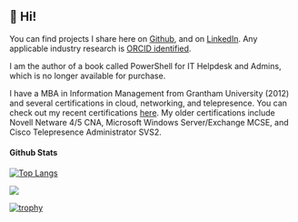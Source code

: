 ## 👋 Hi!

You can find projects I share here on [Github](https://github.com/kamsalisbury), and on [LinkedIn](https://www.linkedin.com/in/kam-reef-salisbury). Any applicable industry research is [ORCID identified](https://orcid.org/0000-0002-3453-9587).

I am the author of a book called PowerShell for IT Helpdesk and Admins, which is no longer available for purchase.

I have a MBA in Information Management from Grantham University (2012) and several certifications in cloud, networking, and telepresence. You can check out my recent certifications [here](https://www.credly.com/users/kam-salisbury). My older certifications include Novell Netware 4/5 CNA, Microsoft Windows Server/Exchange MCSE, and Cisco Telepresence Administrator SVS2.

#### Github Stats
[![Top Langs](https://github-readme-stats.vercel.app/api/top-langs/?username=kamsalisbury&layout=compact)](https://github.com/kamsalisbury)

<img src="https://github-profile-summary-cards.vercel.app/api/cards/profile-details?username=kamsalisbury&theme=github_dark" />

[![trophy](https://github-profile-trophy.vercel.app/?username=kamsalisbury&theme=algolia)]()
